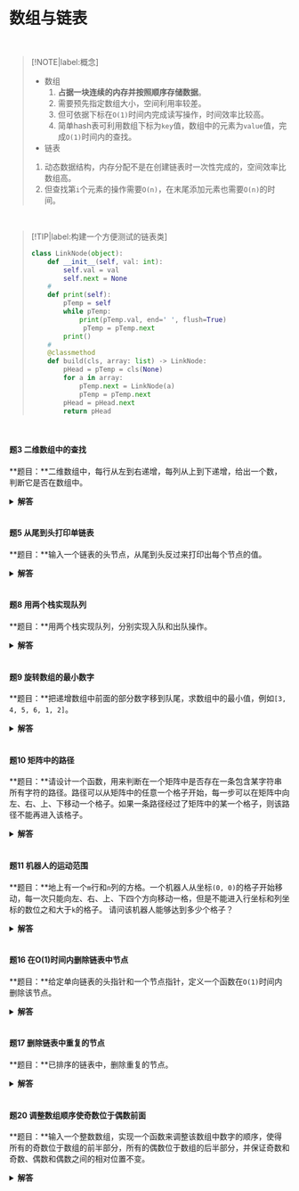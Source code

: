 # 数组与链表

</br>

> [!NOTE|label:概念]
> - 数组</br>
>   1. **占据一块连续的内存并按照顺序存储数据**。
>   2. 需要预先指定数组大小，空间利用率较差。
>   3. 但可依据下标在`O(1)`时间内完成读写操作，时间效率比较高。
>   4. 简单hash表可利用数组下标为`key`值，数组中的元素为`value`值，完成`O(1)`时间内的查找。
> - 链表</br>
>  1. 动态数据结构，内存分配不是在创建链表时一次性完成的，空间效率比数组高。
>  2. 但查找第`i`个元素的操作需要`O(n)`，在末尾添加元素也需要`O(n)`的时间。

</br>

> [!TIP|label:构建一个方便测试的链表类]
> ```python
> class LinkNode(object):
>     def __init__(self, val: int):
>         self.val = val
>         self.next = None
>     #
>     def print(self):
>         pTemp = self
>         while pTemp:
>             print(pTemp.val, end=' ', flush=True)
>              pTemp = pTemp.next
>         print()
>     #
>     @classmethod
>     def build(cls, array: list) -> LinkNode:
>         pHead = pTemp = cls(None)
>         for a in array:
>             pTemp.next = LinkNode(a)
>             pTemp = pTemp.next
>         pHead = pHead.next
>         return pHead
> ```

</br>

#### 题3 二维数组中的查找

**题目：**二维数组中，每行从左到右递增，每列从上到下递增，给出一个数，判断它是否在数组中。

<details>

<summary><b>解答</b></summary>

**思路：**从左下角或右上角开始比较。

<!-- tabs:start -->

##### **Python**

```python
def find_integer(matrix: list, num: int) -> bool:
    if not len(matrix):
        return False

    rows, cols = len(matrix), len(matrix[0])
    row, col = 0, cols - 1
    while row < rows and col >= 0:
        if matrix[row][col] == num:
            return True
        elif matrix[row][col] > num:
            col -= 1
        else:
            row += 1
    return False
```

##### **C++**

```cpp
bool find_integer(int num, vector<vector<int> > matrix) {
    if(matrix.size() == 0)
        return false;
    int rows, cols;
    rows = matrix.size();
    cols = matrix[0].size();
    int row = 0, col = cols - 1;
    while(row < rows && col >= 0)
    {
        if(matrix[row][col] == num)
            return true;
        else if(matrix[row][col] > num)
            col--;
        else
            row++;
    }
    return false;
}
```

<!-- tabs:end -->

</details>

</br>

#### 题5 从尾到头打印单链表

**题目：**输入一个链表的头节点，从尾到头反过来打印出每个节点的值。

<details>

<summary><b>解答</b></summary>

**方法一：**栈
```python
def reverse_links(root: LinkNode) -> None:
    stack = []
    while root:
        stack.append(root.val)
        root = root.next
    while stack:
        print(stack.pop())
```

**方法二：**递归
```python
def reverse_links(root: LinkNode) -> None:
    if root:
        print_links(root.next)
        print(root.val)
```

</details>

</br>

#### 题8 用两个栈实现队列

**题目：**用两个栈实现队列，分别实现入队和出队操作。

<details>

<summary><b>解答</b></summary>

**思路：**一个栈负责入队，另一个负责出队，出栈为空则从入栈中导入到出栈中

```python
class MyQueue(object):
    def __init__(self):
        self.enstack = []
        self.destack = []

    def push(self, val):
        self.enstack.append(val)

    def pop(self):
        if self.destack:
            return self.destack.pop()
        while self.enstack:
            self.destack.append(self.enstack.pop())
        return self.destack.pop() if self.destack else None
```

</details>

</br>

#### 题9 旋转数组的最小数字

**题目：**把递增数组中前面的部分数字移到队尾，求数组中的最小值，例如`[3, 4, 5, 6, 1, 2]`。

<details>

<summary><b>解答</b></summary>

**思路：**使用二分法（时间复杂度`O(logn)`）。

> [!NOTE]
> 如果要考虑带重复数字的数据，只能顺序查找。

```python
def find_min(array: list) -> int:
    if len(array) < 1:
        return None

    left, right = 0, len(array) - 1
    middle = left
    while array[left] >= array[right]:
        if right - left == 1:
            middle = right
            break
        middle = (left + right) // 2
        if array[left] == array[middle] == array[right]:
            return min(array)
        if array[middle] >= array[left]:
            left = middle
        elif array[middle] <= array[right]:
            right = middle
    return array[middle]
```

</details>

</br>

#### 题10 矩阵中的路径

**题目：**请设计一个函数，用来判断在一个矩阵中是否存在一条包含某字符串所有字符的路径。路径可以从矩阵中的任意一个格子开始，每一步可以在矩阵中向左、右、上、下移动一个格子。如果一条路径经过了矩阵中的某一个格子，则该路径不能再进入该格子。

<details>

<summary><b>解答</b></summary>

**思路：**回溯法。定义一个布尔型矩阵标识该格子中的元素是否已经在路径中。

```python
n_row = len(matrix)
n_col = len(matrix[0])

def DFS(row: int, col: int, path: list, visited: list) -> bool:
    if len(path) == 0:
        return True
    if 0 <= row < n_row and 0 <= col < n_col and matrix[row][col] == path[0] and visited[row][col] == 0:
        visited[row][col] = 1
        flag = DFS(row + 1, col, path[1:], visited) or DFS(row - 1, col, path[1:], visited) \
               or DFS(row, col + 1, path[1:], visited) or DFS(row, col - 1, path[1:], visited)
        visited[row][col] = 0
        return flag
    return False

def has_path(matrix: list, path: list) -> bool:
    for row in range(n_row):
        for col in range(n_col):
            visited = [[0] * n_col for _ in range(n_row)]
            if DFS(row, col, path, visited):
                return True
    return False
```

</details>

</br>

#### 题11 机器人的运动范围

**题目：**地上有一个`m`行和`n`列的方格。一个机器人从坐标`(0, 0)`的格子开始移动，每一次只能向左、右、上、下四个方向移动一格，但是不能进入行坐标和列坐标的数位之和大于`k`的格子。 请问该机器人能够达到多少个格子？

<details>

<summary><b>解答</b></summary>

**思路：**回溯法。定义一个布尔型矩阵标识该格子中的元素是否已经被访问过。

```python
n_row = len(matrix)
n_col = len(matrix[0])

def digit_sum(num: int) -> int:
    ssum = 0
    while num:
        ssum += num % 10
        num //= 10
    return ssum

def moving_count_core(visited: list, row: int, col: int, threshold: int) -> int:
    count = 0
    if 0 <= row < n_row and 0 <= col < n_col and visited[row * n_col + col] == 0 and (digit_sum(row) + digit_sum(col)) <= threshold:
        visited[row * n_col + col] = 1
        count = 1 + moving_count_core(visited, row - 1, col, threshold) + moving_count_core(visited, row + 1, col, threshold) \
                + moving_count_core(visited, row, col - 1, threshold) + moving_count_core(visited, row, col + 1, threshold)
    return count

def moving_count(threshold: int) -> int:
    if threshold < 0 or n_row <= 0 or n_col <= 0:
        return 0
    visited = [0] * n_col * n_row
    count = moving_count_core(visited, 0, 0, threshold)
    del visited
    return count
```

</details>

</br>

#### 题16 在O(1)时间内删除链表中节点

**题目：**给定单向链表的头指针和一个节点指针，定义一个函数在`O(1)`时间内删除该节点。

<details>

<summary><b>解答</b></summary>

**思路：**如果待删除结点指针有后继节点，则将**后继节点的值前移**后删除后继节点；否则顺序查找，删除待删除节点指针。

```python
def delete_node(pHead: LinkNode, pDelete: LinkNode) -> LinkNode:
    if pDelete.next:
        pnext = pDelete.next
        pDelete.val = pnext.val
        pDelete.next = pnext.next
        del pnext
    elif pHead == pDelete:
        pHead = None
        del pDelete
    else:
        pNode = pHead
        while pNode.next != pDelete:
            pNode = pNode.next
        pNode.next = None
        del pDelete
    return pHead
```

</details>

</br>

#### 题17 删除链表中重复的节点

**题目：**已排序的链表中，删除重复的节点。

<details>

<summary><b>解答</b></summary>

**思路：**在链表头节点添加一个值为空的节点，连续三个节点的值进行比较。

```python
def delete_duplication(pHead: LinkNode) -> LinkNode:
    p0 = LinkNode(None)
    p0.next = pHead
    p1, p2 = p0, p0
    while p2.next and p2.next.next:
        if p2.val != p2.next.val != p2.next.next.val:
            p1.next = p2.next
            p1 = p1.next
        p2 = p2.next
    if p2.next and p2.val != p2.next.val:
        p1.next = p2.next
    else:
        p1.next = None
    return p0.next
```

</details>

</br>

#### 题20 调整数组顺序使奇数位于偶数前面

**题目：**输入一个整数数组，实现一个函数来调整该数组中数字的顺序，使得所有的奇数位于数组的前半部分，所有的偶数位于数组的后半部分，并保证奇数和奇数、偶数和偶数之间的相对位置不变。

<details>

<summary><b>解答</b></summary>

**思路：**使用两个指针，前后各一个，为了更好的扩展性，可以把判断奇偶部分抽取出来。

**方法一：**使用lambda表达式。

```python
def reorder_array(array: list) -> list:
    return sorted(array, key=lambda c: c % 2, reverse=True)
```

**方法二：**把奇偶数抽出来。

```python
def reorder_array(array: list) -> list:
    odd, even = [], []
    for i in array:
        odd.append(i) if i % 2 == 1 else even.append(i)
    return odd + even
```

```python
def reorder_array(array: list) -> list:
    odd_ind = even_ind = -1
    for ind in range(len(list)):

```

</details>